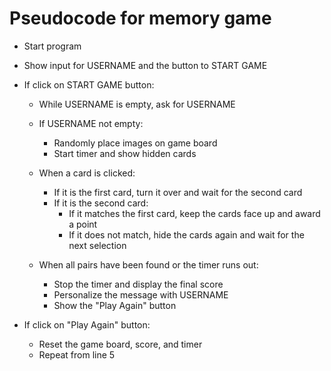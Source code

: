 # Pseudocode for memory game

- Start program

- Show input for USERNAME and the button to START GAME

- If click on START GAME button:
  - While USERNAME is empty, ask for USERNAME

  - If USERNAME not empty:
    - Randomly place images on game board
    - Start timer and show hidden cards

  - When a card is clicked:
    - If it is the first card, turn it over and wait for the second card
    - If it is the second card:
      - If it matches the first card, keep the cards face up and award a point
      - If it does not match, hide the cards again and wait for the next selection

  - When all pairs have been found or the timer runs out:
    - Stop the timer and display the final score
    - Personalize the message with USERNAME
    - Show the "Play Again" button

- If click on "Play Again" button:
  - Reset the game board, score, and timer
  - Repeat from line 5